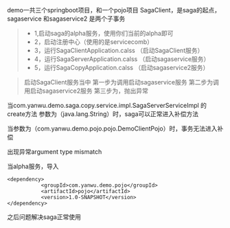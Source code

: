 demo一共三个springboot项目，和一个pojo项目
SagaClient，是saga的起点，
sagaservice 和sagaservice2 是两个子事务

> * 1,启动saga的alpha服务，使用你们当前的alpha即可 
> * 2，启动注册中心（使用的是servicecomb）
> * 3，运行SagaClientApplication.calss （启动SagaClient服务） 
> * 4，运行SagaServerApplication.calss （启动sagaservice服务） 
> * 5，运行SagaCopyApplication.calss （启动sagaservice2服务）

>启动SagaClient服务当中
第一步为调用启动sagaservice服务
第二步为调用启动sagaservice2服务
第三步为，抛出异常

当com.yanwu.demo.saga.copy.service.impl.SagaServerServiceImpl 的create方法
参数为（java.lang.String）时，saga可以正常进入补偿方法 

当参数为（com.yanwu.demo.pojo.pojo.DemoClientPojo）时，事务无法进入补偿

出现异常argument type mismatch

当alpha服务，导入
 ```
 <dependency>
            <groupId>com.yanwu.demo.pojo</groupId>
            <artifactId>pojo</artifactId>
            <version>1.0-SNAPSHOT</version>
 </dependency>
 ```
      
之后问题解决saga正常使用